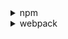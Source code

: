 <details><summary>npm</summary>

## NODE

node 가 어플리케이션에 직접사용되진않지만, 개발환경에 적지않게 영향을 준다.

**최신 스펙으로 개발**
최신 스펙으로 개발할 수 있다.
브라우저는 지원속도가 느린데, babel 가 webpack 을 통해 지원하는 것이 필요하다. node 위에서 돌아가는 툴이다.

**빌드 자동화**

브라우저에는 압축되고, 난독화되고 포리필이 추가된 코드가 올라간다. 일련의 빌드과정을 이해하는데 node 가 필요하며, 라이브러리 의존성을 해결하고 테스트 자동화에도 사용된다.

**개발환경 커스터마이징**
cra 등의 자동화된 환경을 사용할 수도 있지만 커스터마이징이 필요한 경우도 있다.

## NPM

package.json

기본으로 제공하는 커멘드
start, install 등의 기본제공 커멘드가 있고, npm start 와 같이 사용가능하다. 이외 별도의 커멘드 추가시, npm run ~~ 와 같이 사용가능하다.

## 패키지 설치

### CDN

script 태그와 함께 외부 라이브러리를 다운하여 사용할 수 있다.
CDN 서비스에 장애가 나면 프로그램이 삑나는 단점이 있다.

### 직접 다운

라이브러리 주소에서 직접 다운 해서 프로젝트에 추가할 수도 있다.
CDN 서버 장애에 대응은 가능하지만, 라이브러리 업데이트 시 수작업으로 다운하는 것이 귀찮다.

### npm

npm install ~~ 시 라이브러리 설치를 설치가능하다.
dependency에 라이브러리와 버전정보가 추가된다.

### 버전

패키지 버전을 엄격하게 제한한다면 업그레이드가 힘들고, 느슨하게 제한한다면 코드관리작업이 필요하다.

**semantic version**

- major: 기존 버전과 호환 x
- minor: 호환 및 기능 추가
- patch: 호환 및 버그 수정

```
// 특정 버전
1.2.3

// 높거나 낮은 경우
>1.2.3
>=1.2.3
<1.2.3
<=1.2.3

// 틸드 캐럿
~1.2.3 // 1.2.3 부터 1.3 미만 마이너가 없으면 갱신
^1.2.3 // 1.2.3 부터 2.0.0, 0.x 버전은 패치만 갱신
```

정식 릴리즈 전에는 패키지 하위호환성을 지키지 않는 경우도 많으므로 캐럿을 사용하여 하위호환성을 유지할 수 있다.

</details>

<details>

<summary>webpack</summary>
script 태그를 사용하여 js 를 로딩하는 방식은 전역스코프를 공유하기때문에 네임스페이스가 오염되는 문제가 있다.

IIFE

## 모듈

### commonJS 방식

exports 키워드로 모듈을 만들고 require 빌트인 함수로 다른 스코프에서 불러들인다.

```js
// math.js
exports function sum(a,b) {return a+b}

//app.js
const sum = require('./math.js');
sum(1,2)
```

### AMD

비동기로 로딩되는 환경에서 모듈을 사용

### UMD

AMD 기반으로 CommonJs 방식까지 지원

## es6 표준 모듈

```html
<script type="module"></script>
```

모던 브라우저는 대부분 지원한다.

## webpack

하나의 자바스크립트 모듈에서 다른 모듈을 import 하면 의존관계가 생긴다
모듈로 연결된 여러개의 자바스크립트 파일을 하나의 파일로 합쳐주고, 그파일을 번들이라고한다. webpack 을 번들러라고 한다.

옵션
mode: development production none / 개발환경, 운영환경인지에 따라 옵션부여
entry: 의존관계 모듈이 시작되는 부분, entry를 통해 모듈을 합침.
output: 모듈을 저장하는 부분

```
node_modules/.bin/webpack --mode development --entry ./src/app.js --output-path dist
```

config: webpack 설정파일을 지정할 수 있다.
npm script 사용시, 설치된 webpack 을 찾아서 명령어를 실행하며, 기본적으로 webpack.config.js 설정파일을 읽어서 번들링을 진행한다.

### entry, output

entry에서는 모듈이 시작되는 파일을 지정할 수 있다.
output 에서는 번들이 올라갈 경로를 지정하고 파일이름을 지정가능하다.

```
const path = require('path');

module.exports = {
  mode: 'development',
  entry: {
    main: './src/app.js',
  },
  output: {
    path: path.resolve('./dist'), // 절대 경로를 계산해준다.
    filename: '[name].js',
  },
};
```

### 로더

웹팩은 이미지, 폰트 css 모두를 모듈로 바라본다. 그렇기 때문에 웹팩으로 빌드하는 js 파일에서는 js 파일이외의 파일도 import 구문으로 로드할 수 있다.
웹팩의 로더가 하는 역할이다.

- 각 파일을 처리한다.
  - 각파일의 패턴을 명시하고, 패턴에 매치되는 파일들은 로더함수를 통해 처리한다.

webpack config 파일에서, module.rules key에서 처리할 파일마다 작성할 수 있다.

자주 사용하는 로더

css-loader
css를 모듈로 만들어 js 파일에서도 import 할 수 있게 모든 css파일에 대해 처리한다.
css-loader 만사용해서는 css 를 dom 에 적용할 수 없다. html 에 직접 적용되어 cssom을 만들어야하기 때문이다.

style-loader
js 로 변경된 css 코드를 html에 넣어준다.

css 를 처리할 때 위 두개 로더가 필요하며, use key 로 일괄 처리가능하다.

file-loader
이미지 파일도 적용할 수 있다.
css 파일에서 img 파일도 가져올 수 있다.

웹팩은 빌드할때마다 unique한 해시값을 생성한다. 파일 이름이 같고 내용이 달라지면 cashe busting 이 발생하기 때문이다.

publicPath는 경로앞에 추가되는 문자열을 명시한다. dist 파일에 저장된 이미지파일을 사용하려고 할때 사용한다.
name은 파일아웃풋을 만들때의 파일형식을 명시한다. hash 값을 추가해 cache busting 을 방지할 수 있다.

url loader
한페이지에서 사용하는 이미지가 많으면 요청횟수가 많아져 사이트 성능이 낮아질 수 있다.
작은파일의 경우 base64 로 인코딩해서 문자열 형태로 소스코드에 넣을 수 있다.
limit 키를 통해 파일 사이즈 기준을 잡을 수 있다.
limit 값 이상의 파일에 대한 처리는 file loader 에 위임한다.

### 플러그인

로더가 파일단위로 처리하는 반면 플러그인은 번들된 결과물을 처리한다. 자바스크립트 난독화, 텍스트 추출에 사용

플러그인은 클래스로 작성한다.

- apply method 를 호출하면 웹팩은 complier 객체를 주입한다.

- emit 이벤트를 통해 번들링된 결과물에 접근할 수 있다.
  - compilation, callback 중 compliation 인자로 번들링 결과물에 접근할 수 있다.
- config 파일에서, plugins 키 배열에 넣어준다.
- 번들파일에 대해서 단 한번 실행된다.
- compilation.assets[key].source 함수를 재정의 함으로서, 번들링 결과물 내용을 바꿀 수 있다.

</details>
